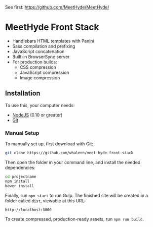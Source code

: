 See first: https://github.com/MeetHyde/MeetHyde/


# MeetHyde Front Stack

- Handlebars HTML templates with Panini
- Sass compilation and prefixing
- JavaScript concatenation
- Built-in BrowserSync server
- For production builds:
  - CSS compression
  - JavaScript compression
  - Image compression

## Installation

To use this, your computer needs:

- [NodeJS](https://nodejs.org/en/) (0.10 or greater)
- [Git](https://git-scm.com/)


### Manual Setup

To manually set up, first download with Git:

```bash
git clone https://github.com/whaleen/meet-hyde-front-stack
```

Then open the folder in your command line, and install the needed dependencies:

```bash
cd projectname
npm install
bower install
```

Finally, run `npm start` to run Gulp. The finished site will be created in a folder called `dist`, viewable at this URL:

```
http://localhost:8000
```

To create compressed, production-ready assets, run `npm run build`.
